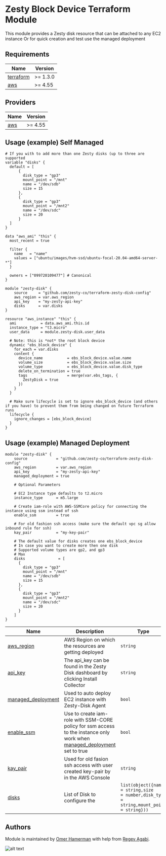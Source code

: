 # Zesty Block Device Terraform Module
This module provides a Zesty disk resource that can be attached to any EC2 instance
Or for quick creation and test use the managed deployment

## Requirements

| Name | Version |
|------|---------|
| <a name="requirement_terraform"></a> [terraform](#requirement\_terraform) | >= 1.3.0 |
| <a name="requirement_aws"></a> [aws](#requirement\_aws) | >= 4.55 |

## Providers

| Name | Version |
|------|---------|
| <a name="provider_aws"></a> [aws](#provider\_aws) | >= 4.55 |

## Usage (example) Self Managed
``` hcl
# If you with to add more than one Zesty disks (up to three are supported
variable "disks" {
  default = [
      {
        disk_type = "gp3"
        mount_point = "/mnt"
        name = "/dev/sdb"
        size = 15
      },
      {
        disk_type = "gp3"
        mount_point = "/mnt2"
        name = "/dev/sdc"
        size = 20
      }
  ]
}

data "aws_ami" "this" {
  most_recent = true

  filter {
    name   = "name"
    values = ["ubuntu/images/hvm-ssd/ubuntu-focal-20.04-amd64-server-*"]
  }

  owners = ["099720109477"] # Canonical
}

module "zesty-disk" {
    source     = "github.com/zesty-co/terraform-zesty-disk-config"
    aws_region = var.aws_region
    api_key    = "my-zesty-api-key"
    disks      = var.disks
}

resource "aws_instance" "this" {
  ami           = data.aws_ami.this.id
  instance_type = "t3.micro"
  user_data     = module.zesty-disk.user_data

  # Note: this is *not* the root block device
  dynamic "ebs_block_device" {
    for_each = var.disks
    content {
      device_name           = ebs_block_device.value.name
      volume_size           = ebs_block_device.value.size
      volume_type           = ebs_block_device.value.disk_type
      delete_on_termination = true
      tags                  = merge(var.ebs_tags, {
        ZestyDisk = true
      })
    }
  }

  # Make sure lifecycle is set to ignore ebs_block_device (and others if you have) to prevent them from being changed on future Terraform runs
  lifecycle {
    ignore_changes = [ebs_block_device]
  }
}

```
## Usage (example) Managed Deployment

```hcl
module "zesty-disk" {
    source             = "github.com/zesty-co/terraform-zesty-disk-config"
    aws_region         = var.aws_region
    api_key            = "my-zesty-api-key"
    managed_deployment = true

    # Optional Parameters

    # EC2 Instance type defaults to t2.micro
    instance_type      = m5.large

    # Create iam-role with AWS-SSMCore policy for connecting the instance using ssm instead of ssh
    enable_ssm         = true

    # For old fashion ssh access (make sure the default vpc sg allow inbound rule for ssh)
    kay_pair           = "my-key-pair"

    # The default value for disks creates one ebs_block_device
    # In case you want to create more then one disk
    # Supported volume types are gp2, and gp3
    # Max
    disks               = [
      {
        disk_type = "gp3"
        mount_point = "/mnt"
        name = "/dev/sdb"
        size = 15
      },
      {
        disk_type = "gp3"
        mount_point = "/mnt2"
        name = "/dev/sdc"
        size = 20
      }
    ]
}
```

| Name | Description | Type | Default | Required |
|------|-------------|------|---------|:--------:|
| <a name="input_aws_region"></a> [aws_region](#input\_aws_region) | AWS Region on which the resources are getting deployed | `string` | `null` | yes |
| <a name="input_api_key"></a> [api_key](#input\_api_key) | The api_key can be found in the Zesty Disk dashboard by clicking Install Collector | `string` | `null` | yes |
| <a name="input_managed_deployment"></a> [managed_deployment](#input\_managed_deployment) | Used to auto deploy EC2 instance with Zesty-Disk Agent | `bool` | `false` | no |
| <a name="input_enable_ssm"></a> [enable_ssm](#input\_enable_ssm) | Use to create iam-role with SSM-CORE policy for ssm access to the instance only work when [managed_deployment](#input\_managed_deployment) set to true | `bool` | `false` | no |
| <a name="input_kay_pair"></a> [kay_pair](#input\_kay_pair) | Used for old fasion ssh access with user created key-pair by in the AWS Console | `string` | `null` | no |
| <a name="input_disks"></a> [disks](#input\_disks) | List of Disk to configure the  | `list(object({name        = string,size        = number,disk_type   = string,mount_point = string}))` | `[{name        = "/dev/sdb",size        = 15,disk_type   = "gp3",mount_point = "/mnt"}]` | no |

## Authors

Module is maintained by [Omer Hamerman](https://github.com/omerxx) with help from [Regev Agabi](https://github.com/ragabi-ops).

![alt text](https://zesty.co/wp-content/uploads/2020/10/cropped-logo-1.png)
